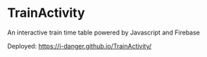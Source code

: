 # TrainActivity

An interactive train time table powered by Javascript and Firebase

Deployed: https://j-danger.github.io/TrainActivity/
